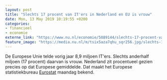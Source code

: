 ```yaml
---
layout: post
title: "Slechts 17 procent van IT'ers in Nederland en EU is vrouw"
date: Mon, 13 May 2019 10:19:55 +0200
categories: 
- financieel 
- economie 
externe_link: "https://www.nu.nl/economie/5889144/slechts-17-procent-van-iters-in-nederland-en-eu-is-vrouw.html"
feature_image: "https://media.nu.nl/m/tsix5aza7qhu_sqr256.jpg/slechts-17-procent-van-iters-in-nederland-en-eu-is-vrouw.jpg"
---
```


De Europese Unie telde vorig jaar 8,9 miljoen IT'ers. Slechts anderhalf miljoen (17 procent) daarvan is vrouw. Nederland zit procentueel gezien precies op dat Europese gemiddelde. Dat maakt het Europese statistiekbureau <a href="https://ec.europa.eu/eurostat/web/products-eurostat-news/-/DDN-20190513-1?inheritRedirect=true&amp;redirect=%2Feurostat%2Fhome%3F" target="_blank">Eurostat</a> maandag bekend.
